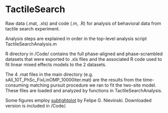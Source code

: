 # TactileSearch
Raw data (.mat, .xls) and code (.m, .R) for analysis of behavioral data from tactile search experiment.

Analysis steps are explained in order in the top-level analysis script TactileSearchAnalysis.m

R directory in /Code/ contains the full phase-aligned and phase-scrambled datasets that were exported to .xls files and the associated R code used to fit linear mixed effects models to the 2 datasets.

The 4 .mat files in the main directory (e.g. sAll_10T_PhSc_FixLinOMP_10000iter.mat) are the results from the time-consuming matching pursuit procedure we ran to fit the two-site model. These files are loaded and analyzed by functions in TactileSearchAnalysis.

Some figures employ [subtightplot](https://www.mathworks.com/matlabcentral/fileexchange/39664-subtightplot) by Felipe G. Nievinski. Downloaded version is included in /Code/.
